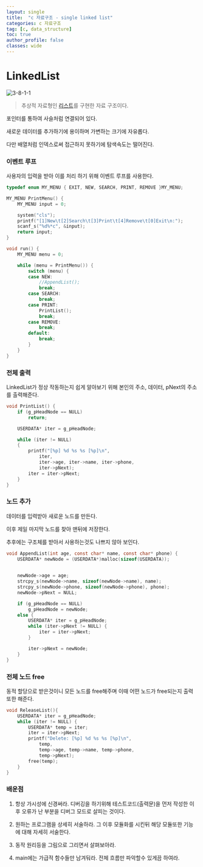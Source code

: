 ```yaml
---
layout: single
title:  "c 자료구조 - single linked list"
categories: c 자료구조
tag: [c, data_structure]
toc: true
author_profile: false
classes: wide
---
```




# LinkedList

![3-8-1-1](https://i.namu.wiki/i/hFHqMeFbDOwzJpGkV86b0xaxkZoFHdYDbV5YtSFA9UIyFaMotwD5FkPZvyAKXFCfyAVR9gbv7a1eUXNwA3Yp0bnF8Fz-SSP4nvU5JRBMAgO1-gCYPWV_P1Za177z5K0quSz7-_ojxd7NW88HHBT9mg.webp)

> 추상적 자료형인 [리스트](https://namu.wiki/w/리스트(자료구조))를 구현한 자료 구조이다.



포인터를 통하여 사슬처럼 연결되어 있다.

새로운 데이터를 추가하기에 용이하며 가변하는 크기에 자유롭다.

다만 배열처럼 인덱스로써 접근하지 못하기에 탐색속도는 떨어진다.





### 이벤트 루프

사용자의 입력을 받아 이를 처리 하기 위해 이벤트 루프를 사용한다.

```c
typedef enum MY_MENU { EXIT, NEW, SEARCH, PRINT, REMOVE }MY_MENU;

MY_MENU PrintMenu() {
	MY_MENU input = 0;

	system("cls");
	printf("[1]New\t[2]Search\t[3]Print\t[4]Remove\t[0]Exit\n:");
	scanf_s("%d%*c", &input);
	return input;
}

void run() {
	MY_MENU menu = 0;

	while (menu = PrintMenu()) {
		switch (menu) {
		case NEW:
			//AppendList();
			break;
		case SEARCH:
			break;
		case PRINT:
			PrintList();
			break;
		case REMOVE:
			break;
		default:
			break;
		}
	}
}
```



### 전체 출력

LinkedList가 정상 작동하는지 쉽게 알아보기 위해 본인의 주소, 데이터, pNext의 주소를 출력해준다.

```c
void PrintList() {
	if (g_pHeadNode == NULL)
		return;

	USERDATA* iter = g_pHeadNode;

	while (iter != NULL)
	{
		printf("[%p] %d %s %s [%p]\n",
			iter,
			iter->age, iter->name, iter->phone,
			iter->pNext);
		iter = iter->pNext;
	}
}
```



### 노드 추가

데이터를 입력받아 새로운 노드를 만든다.

이후 제일 마지막 노드를 찾아 맨뒤에 저장한다.

추후에는 구조체를 받아서 사용하는것도 나쁘지 않아 보인다.

```c
void AppendList(int age, const char* name, const char* phone) {
	USERDATA* newNode = (USERDATA*)malloc(sizeof(USERDATA));

	
	newNode->age = age;
	strcpy_s(newNode->name, sizeof(newNode->name), name);
	strcpy_s(newNode->phone, sizeof(newNode->phone), phone);
	newNode->pNext = NULL;

	if (g_pHeadNode == NULL)
		g_pHeadNode = newNode;
	else {
		USERDATA* iter = g_pHeadNode;
		while (iter->pNext != NULL) {
			iter = iter->pNext;
		}

		iter->pNext = newNode;
	}
}
```



### 전체 노드 free

동적 할당으로 받은것이니 모든 노드를 free해주며 이때 어떤 노드가 free되는지 출력또한 해준다.

```c
void ReleaseList(){
	USERDATA* iter = g_pHeadNode;
	while (iter != NULL) {
		USERDATA* temp = iter;
		iter = iter->pNext;
		printf("Delete: [%p] %d %s %s [%p]\n",
			temp,
			temp->age, temp->name, temp->phone,
			temp->pNext);
		free(temp);
	}
}
```



### 배운점

1. 항상 가시성에 신경써라. 디버깅을 하기위해 테스트코드(출력문)을 먼저 작성한 이후 오류가 난 부분을 디버그 모드로 살피는 것이다.

2. 원하는 프로그램을 상세히 서술하라. 그 이후 모듈화를 시킨뒤 해당 모듈또한 기능에 대해 자세히 서술한다.

3. 동작 원리등을 그림으로 그리면서 살펴보아라.

4. main에는 가급적 함수들만 남겨둬라. 전체 흐름만 파악할수 있게끔 하여라.

   